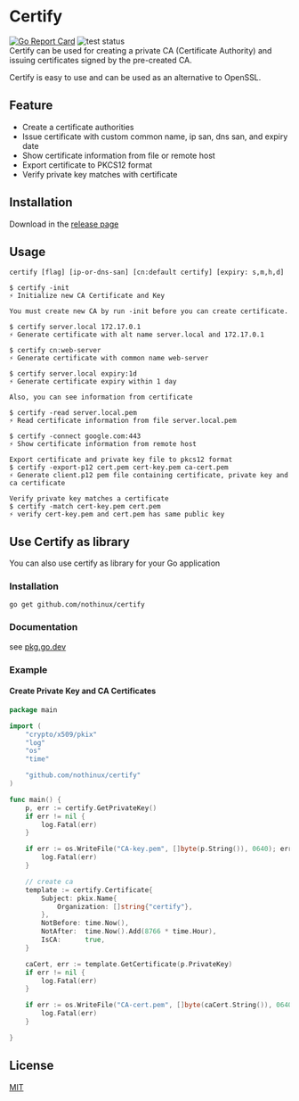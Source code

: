 # Certify
[![Go Report Card](https://goreportcard.com/badge/github.com/nothinux/certify)](https://goreportcard.com/report/github.com/nothinux/certify)  ![test status](https://github.com/nothinux/go-ps/actions/workflows/test.yml/badge.svg?branch=master)  
Certify can be used for creating a private CA (Certificate Authority) and issuing certificates signed by the pre-created CA.

Certify is easy to use and can be used as an alternative to OpenSSL.

## Feature
+ Create a certificate authorities
+ Issue certificate with custom common name, ip san, dns san, and expiry date
+ Show certificate information from file or remote host
+ Export certificate to PKCS12 format
+ Verify private key matches with certificate


## Installation
Download in the [release page](https://github.com/nothinux/certify/releases)

## Usage
```
certify [flag] [ip-or-dns-san] [cn:default certify] [expiry: s,m,h,d]

$ certify -init
⚡️ Initialize new CA Certificate and Key

You must create new CA by run -init before you can create certificate.

$ certify server.local 172.17.0.1
⚡️ Generate certificate with alt name server.local and 172.17.0.1

$ certify cn:web-server
⚡️ Generate certificate with common name web-server

$ certify server.local expiry:1d
⚡️ Generate certificate expiry within 1 day

Also, you can see information from certificate

$ certify -read server.local.pem
⚡️ Read certificate information from file server.local.pem

$ certify -connect google.com:443
⚡️ Show certificate information from remote host

Export certificate and private key file to pkcs12 format
$ certify -export-p12 cert.pem cert-key.pem ca-cert.pem
⚡️ Generate client.p12 pem file containing certificate, private key and ca certificate

Verify private key matches a certificate
$ certify -match cert-key.pem cert.pem
⚡️ verify cert-key.pem and cert.pem has same public key
```

## Use Certify as library
You can also use certify as library for your Go application

### Installation
```
go get github.com/nothinux/certify
```
### Documentation
see [pkg.go.dev](https://pkg.go.dev/github.com/nothinux/certify)
### Example
#### Create Private Key and CA Certificates
``` go
package main

import (
	"crypto/x509/pkix"
	"log"
	"os"
	"time"

	"github.com/nothinux/certify"
)

func main() {
	p, err := certify.GetPrivateKey()
	if err != nil {
		log.Fatal(err)
	}

	if err := os.WriteFile("CA-key.pem", []byte(p.String()), 0640); err != nil {
		log.Fatal(err)
	}

	// create ca
	template := certify.Certificate{
		Subject: pkix.Name{
			Organization: []string{"certify"},
		},
		NotBefore: time.Now(),
		NotAfter:  time.Now().Add(8766 * time.Hour),
		IsCA:      true,
	}

	caCert, err := template.GetCertificate(p.PrivateKey)
	if err != nil {
		log.Fatal(err)
	}

	if err := os.WriteFile("CA-cert.pem", []byte(caCert.String()), 0640); err != nil {
		log.Fatal(err)
	}

}

```

## License
[MIT](https://github.com/nothinux/certify/blob/master/LICENSE)
